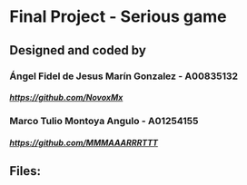 # Final Project - Serious game
## Designed and coded by
### Ángel Fidel de Jesus Marín Gonzalez - A00835132
##### https://github.com/NovoxMx
### Marco Tulio Montoya Angulo - A01254155
##### https://github.com/MMMAAARRRTTT
## Files: